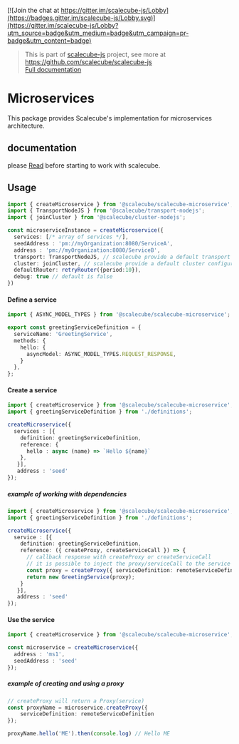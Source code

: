 [![Join the chat at https://gitter.im/scalecube-js/Lobby](https://badges.gitter.im/scalecube-js/Lobby.svg)](https://gitter.im/scalecube-js/Lobby?utm_source=badge&utm_medium=badge&utm_campaign=pr-badge&utm_content=badge)

> This is part of [scalecube-js](https://github.com/scalecube/scalecube-js) project, see more at <https://github.com/scalecube/scalecube-js>  
> [Full documentation](http://scalecube.io/javascript-docs)

# Microservices

This package provides Scalecube's implementation for microservices architecture.

## documentation

please [Read](http://scalecube.io/javascript-docs) before starting to work with scalecube.

## Usage

```typescript
import { createMicroservice } from '@scalecube/scalecube-microservice';
import { TransportNodeJS } from '@scalecube/transport-nodejs';
import { joinCluster } from '@scalecube/cluster-nodejs';

const microserviceInstance = createMicroservice({
  services: [/* array of services */],
  seedAddress : 'pm://myOrganization:8080/ServiceA',
  address : 'pm://myOrganization:8080/ServiceB',
  transport: TransportNodeJS, // scalecube provide a default transport configuration when running on browser,
  cluster: joinCluster, // scalecube provide a default cluster configuration when running on browser,
  defaultRouter: retryRouter({period:10}),
  debug: true // default is false
})
```

#### Define a service

```typescript
import { ASYNC_MODEL_TYPES } from '@scalecube/scalecube-microservice';

export const greetingServiceDefinition = {
  serviceName: 'GreetingService',
  methods: { 
    hello: {
      asyncModel: ASYNC_MODEL_TYPES.REQUEST_RESPONSE,
    }
  },
};
```

#### Create a service

```typescript
import { createMicroservice } from '@scalecube/scalecube-microservice';
import { greetingServiceDefinition } from './definitions';

createMicroservice({
  services : [{
    definition: greetingServiceDefinition,
    reference: {
      hello : async (name) => `Hello ${name}`
    }, 
   }],
   address : 'seed'
});
```

##### example of working with dependencies

```typescript
import { createMicroservice } from '@scalecube/scalecube-microservice';
import { greetingServiceDefinition } from './definitions';

createMicroservice({
  service : [{
    definition: greetingServiceDefinition,
    reference: ({ createProxy, createServiceCall }) => {
      // callback response with createProxy or createServiceCall
      // it is possible to inject the proxy/serviceCall to the service
      const proxy = createProxy({ serviceDefinition: remoteServiceDefinition});
      return new GreetingService(proxy);
    }
   }],
   address : 'seed'
});
```

#### Use the service

```typescript
import { createMicroservice } from '@scalecube/scalecube-microservice';

const microservice = createMicroservice({
  address : 'ms1',
  seedAddress : 'seed'
});
```

##### example of creating and using a proxy

```typescript
// createProxy will return a Proxy(service)
const proxyName = microservice.createProxy({
    serviceDefinition: remoteServiceDefinition
});

proxyName.hello('ME').then(console.log) // Hello ME
```
